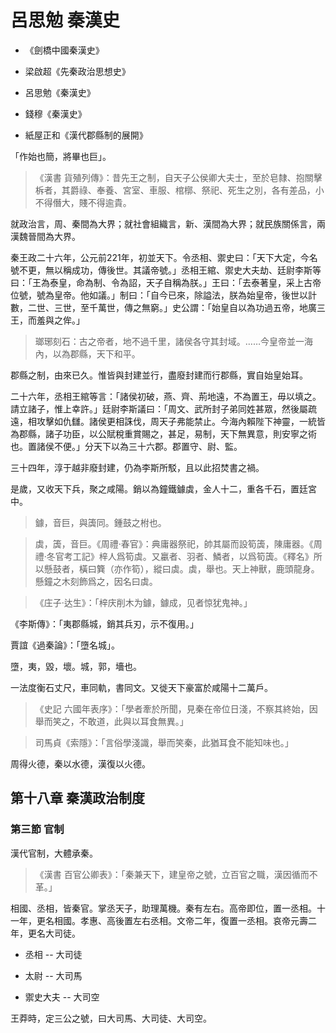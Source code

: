 # 呂思勉 秦漢史

- 《劍橋中國秦漢史》

- 梁啟超《先秦政治思想史》

- 呂思勉《秦漢史》

- 錢穆《秦漢史》

- 紙屋正和《漢代郡縣制的展開》

「作始也簡，將畢也巨」。

> 《漢書 貨殖列傳》：昔先王之制，自天子公侯卿大夫士，至於皂隸、抱關擊柝者，其爵祿、奉養、宮室、車服、棺槨、祭祀、死生之別，各有差品，小不得僭大，賤不得逾貴。

就政治言，周、秦間為大界；就社會組織言，新、漢間為大界；就民族關係言，兩漢魏晉間為大界。

秦王政二十六年，公元前221年，初並天下。令丞相、禦史曰：「天下大定，今名號不更，無以稱成功，傳後世。其議帝號。」丞相王綰、禦史大夫劫、廷尉李斯等曰：「王為泰皇，命為制、令為詔，天子自稱為朕。」王曰：「去泰著皇，采上古帝位號，號為皇帝。他如議。」制曰：「自今已來，除謚法，朕為始皇帝，後世以計數，二世、三世，至千萬世，傳之無窮。」史公謂：「始皇自以為功過五帝，地廣三王，而羞與之侔。」

> 瑯琊刻石：古之帝者，地不過千里，諸侯各守其封域。……今皇帝並一海內，以為郡縣，天下和平。

郡縣之制，由來已久。惟皆與封建並行，盡廢封建而行郡縣，實自始皇始耳。

二十六年，丞相王綰等言：「諸侯初破，燕、齊、荊地遠，不為置王，毋以填之。請立諸子，惟上幸許。」廷尉李斯議曰：「周文、武所封子弟同姓甚眾，然後屬疏遠，相攻擊如仇讎。諸侯更相誅伐，周天子弗能禁止。今海內賴陛下神靈，一統皆為郡縣，諸子功臣，以公賦稅重賞賜之，甚足，易制，天下無異意，則安寧之術也。置諸侯不便。」分天下以為三十六郡。郡置守、尉、監。

三十四年，淳于越非廢封建，仍為李斯所駁，且以此招焚書之禍。

是歲，又收天下兵，聚之咸陽。銷以為鐘鐵鐻虡，金人十二，重各千石，置廷宮中。

> 鐻，音巨，與簴同。鍾鼓之柎也。

> 虡，簴，音巨。《周禮·春官》：典庸器祭祀，帥其屬而設筍簴，陳庸器。《周禮·冬官考工記》梓人爲筍虡。又臝者、羽者、鱗者，以爲筍簴。《釋名》所以懸鼓者，橫曰簨（亦作筍），縱曰虡。虡，舉也。天上神獸，鹿頭龍身。懸鐘之木刻飾爲之，因名曰虡。

> 《庄子·达生》：「梓庆削木为鐻，鐻成，见者惊犹鬼神。」

《李斯傳》：「夷郡縣城，銷其兵刃，示不復用。」

賈誼《過秦論》：「墮名城」。

墮，夷，毀，壞。城，郭，墻也。

一法度衡石丈尺，車同軌，書同文。又徙天下豪富於咸陽十二萬戶。

> 《史記 六國年表序》：「學者牽於所聞，見秦在帝位日淺，不察其終始，因舉而笑之，不敢道，此與以耳食無異。」

> 司馬貞《索隱》：「言俗學淺識，舉而笑秦，此猶耳食不能知味也。」

周得火德，秦以水德，漢復以火德。

## 第十八章 秦漢政治制度

### 第三節 官制

漢代官制，大體承秦。

> 《漢書 百官公卿表》：「秦兼天下，建皇帝之號，立百官之職，漢因循而不革。」

相國、丞相，皆秦官。掌丞天子，助理萬機。秦有左右。高帝即位，置一丞相。十一年，更名相國。孝惠、高後置左右丞相。文帝二年，復置一丞相。哀帝元壽二年，更名大司徒。

- 丞相 -- 大司徒

- 太尉 -- 大司馬

- 禦史大夫 -- 大司空

王莽時，定三公之號，曰大司馬、大司徒、大司空。

